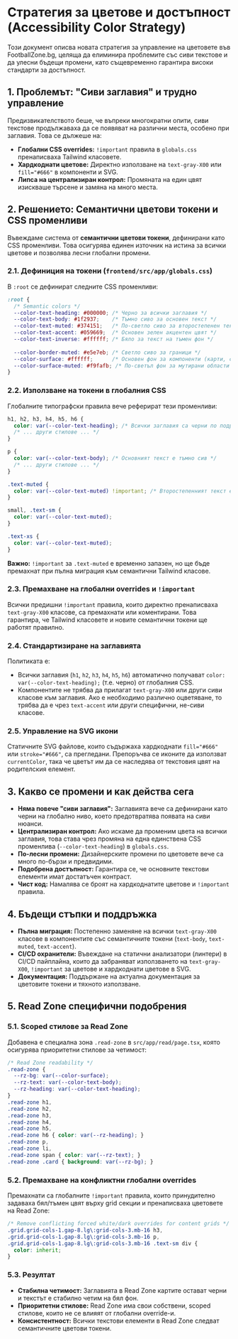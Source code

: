 # Стратегия за цветове и достъпност (Accessibility Color Strategy)

Този документ описва новата стратегия за управление на цветовете във FootballZone.bg, целяща да елиминира проблемите със сиви текстове и да улесни бъдещи промени, като същевременно гарантира високи стандарти за достъпност.

## 1. Проблемът: "Сиви заглавия" и трудно управление

Предизвикателството беше, че въпреки многократни опити, сиви текстове продължаваха да се появяват на различни места, особено при заглавия. Това се дължеше на:
- **Глобални CSS overrides:** `!important` правила в `globals.css` пренаписваха Tailwind класовете.
- **Хардкоднати цветове:** Директно използване на `text-gray-X00` или `fill="#666"` в компоненти и SVG.
- **Липса на централизиран контрол:** Промяната на един цвят изискваше търсене и замяна на много места.

## 2. Решението: Семантични цветови токени и CSS променливи

Въвеждаме система от **семантични цветови токени**, дефинирани като CSS променливи. Това осигурява единен източник на истина за всички цветове и позволява лесни глобални промени.

### 2.1. Дефиниция на токени (`frontend/src/app/globals.css`)

В `:root` се дефинират следните CSS променливи:

```css
:root {
  /* Semantic colors */
  --color-text-heading: #000000; /* Черно за всички заглавия */
  --color-text-body: #1f2937;    /* Тъмно сиво за основен текст */
  --color-text-muted: #374151;   /* По-светло сиво за второстепенен текст */
  --color-text-accent: #059669;  /* Основен зелен акцентен цвят */
  --color-text-inverse: #ffffff; /* Бяло за текст на тъмен фон */
  
  --color-border-muted: #e5e7eb; /* Светло сиво за граници */
  --color-surface: #ffffff;      /* Основен фон за компоненти (карти, секции) */
  --color-surface-muted: #f9fafb; /* По-светъл фон за мутирани области */
}
```

### 2.2. Използване на токени в глобалния CSS

Глобалните типографски правила вече реферират тези променливи:

```css
h1, h2, h3, h4, h5, h6 {
  color: var(--color-text-heading); /* Всички заглавия са черни по подразбиране */
  /* ... други стилове ... */
}

p {
  color: var(--color-text-body); /* Основният текст е тъмно сив */
  /* ... други стилове ... */
}

.text-muted {
  color: var(--color-text-muted) !important; /* Второстепенният текст е по-светло сив */
}

small, .text-sm {
  color: var(--color-text-muted);
}

.text-xs {
  color: var(--color-text-muted);
}
```
**Важно:** `!important` за `.text-muted` е временно запазен, но ще бъде премахнат при пълна миграция към семантични Tailwind класове.

### 2.3. Премахване на глобални overrides и `!important`

Всички предишни `!important` правила, които директно пренаписваха `text-gray-X00` класове, са премахнати или коментирани. Това гарантира, че Tailwind класовете и новите семантични токени ще работят правилно.

### 2.4. Стандартизиране на заглавията

Политиката е:
- Всички заглавия (`h1`, `h2`, `h3`, `h4`, `h5`, `h6`) автоматично получават `color: var(--color-text-heading);` (т.е. черно) от глобалния CSS.
- Компонентите не трябва да прилагат `text-gray-X00` или други сиви класове към заглавия. Ако е необходимо различно оцветяване, то трябва да е чрез `text-accent` или други специфични, не-сиви класове.

### 2.5. Управление на SVG икони

Статичните SVG файлове, които съдържаха хардкоднати `fill="#666"` или `stroke="#666"`, са прегледани. Препоръчва се иконите да използват `currentColor`, така че цветът им да се наследява от текстовия цвят на родителския елемент.

## 3. Какво се промени и как действа сега

- **Няма повече "сиви заглавия":** Заглавията вече са дефинирани като черни на глобално ниво, което предотвратява появата на сиви нюанси.
- **Централизиран контрол:** Ако искаме да променим цвета на всички заглавия, това става чрез промяна на една единствена CSS променлива (`--color-text-heading`) в `globals.css`.
- **По-лесни промени:** Дизайнерските промени по цветовете вече са много по-бързи и предвидими.
- **Подобрена достъпност:** Гарантира се, че основните текстови елементи имат достатъчен контраст.
- **Чист код:** Намалява се броят на хардкоднатите цветове и `!important` правила.

## 4. Бъдещи стъпки и поддръжка

- **Пълна миграция:** Постепенно заменяне на всички `text-gray-X00` класове в компонентите със семантичните токени (`text-body`, `text-muted`, `text-accent`).
- **CI/CD охранители:** Въвеждане на статични анализатори (линтери) в CI/CD пайплайна, които да забраняват използването на `text-gray-X00`, `!important` за цветове и хардкоднати цветове в SVG.
- **Документация:** Поддържане на актуална документация за цветовите токени и тяхното използване.

## 5. Read Zone специфични подобрения

### 5.1. Scoped стилове за Read Zone

Добавена е специална зона `.read-zone` в `src/app/read/page.tsx`, която осигурява приоритетни стилове за четимост:

```css
/* Read Zone readability */
.read-zone {
  --rz-bg: var(--color-surface);
  --rz-text: var(--color-text-body);
  --rz-heading: var(--color-text-heading);
}
.read-zone h1,
.read-zone h2,
.read-zone h3,
.read-zone h4,
.read-zone h5,
.read-zone h6 { color: var(--rz-heading); }
.read-zone p,
.read-zone li,
.read-zone span { color: var(--rz-text); }
.read-zone .card { background: var(--rz-bg); }
```

### 5.2. Премахване на конфликтни глобални overrides

Премахнати са глобалните `!important` правила, които принудително задаваха бял/тъмен цвят върху grid секции и пренаписваха цветовете на Read Zone:

```css
/* Remove conflicting forced white/dark overrides for content grids */
.grid.grid-cols-1.gap-8.lg\:grid-cols-3.mb-16 h3,
.grid.grid-cols-1.gap-8.lg\:grid-cols-3.mb-16 p,
.grid.grid-cols-1.gap-8.lg\:grid-cols-3.mb-16 .text-sm div {
  color: inherit;
}
```

### 5.3. Резултат

- **Стабилна четимост:** Заглавията в Read Zone картите остават черни и текстът е стабилно четим на бял фон.
- **Приоритетни стилове:** Read Zone има свои собствени, scoped стилове, които не се влияят от глобални override-и.
- **Консистентност:** Всички текстови елементи в Read Zone следват семантичните цветови токени.
